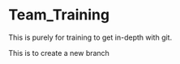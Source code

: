 # Team_Training

This is purely for training to get in-depth with git.

This is to create a new branch

